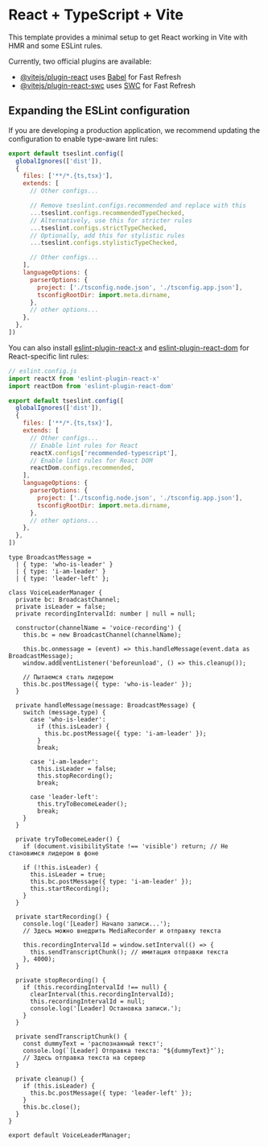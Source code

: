 # React + TypeScript + Vite

This template provides a minimal setup to get React working in Vite with HMR and some ESLint rules.

Currently, two official plugins are available:

- [@vitejs/plugin-react](https://github.com/vitejs/vite-plugin-react/blob/main/packages/plugin-react) uses [Babel](https://babeljs.io/) for Fast Refresh
- [@vitejs/plugin-react-swc](https://github.com/vitejs/vite-plugin-react/blob/main/packages/plugin-react-swc) uses [SWC](https://swc.rs/) for Fast Refresh

## Expanding the ESLint configuration

If you are developing a production application, we recommend updating the configuration to enable type-aware lint rules:

```js
export default tseslint.config([
  globalIgnores(['dist']),
  {
    files: ['**/*.{ts,tsx}'],
    extends: [
      // Other configs...

      // Remove tseslint.configs.recommended and replace with this
      ...tseslint.configs.recommendedTypeChecked,
      // Alternatively, use this for stricter rules
      ...tseslint.configs.strictTypeChecked,
      // Optionally, add this for stylistic rules
      ...tseslint.configs.stylisticTypeChecked,

      // Other configs...
    ],
    languageOptions: {
      parserOptions: {
        project: ['./tsconfig.node.json', './tsconfig.app.json'],
        tsconfigRootDir: import.meta.dirname,
      },
      // other options...
    },
  },
])
```

You can also install [eslint-plugin-react-x](https://github.com/Rel1cx/eslint-react/tree/main/packages/plugins/eslint-plugin-react-x) and [eslint-plugin-react-dom](https://github.com/Rel1cx/eslint-react/tree/main/packages/plugins/eslint-plugin-react-dom) for React-specific lint rules:

```js
// eslint.config.js
import reactX from 'eslint-plugin-react-x'
import reactDom from 'eslint-plugin-react-dom'

export default tseslint.config([
  globalIgnores(['dist']),
  {
    files: ['**/*.{ts,tsx}'],
    extends: [
      // Other configs...
      // Enable lint rules for React
      reactX.configs['recommended-typescript'],
      // Enable lint rules for React DOM
      reactDom.configs.recommended,
    ],
    languageOptions: {
      parserOptions: {
        project: ['./tsconfig.node.json', './tsconfig.app.json'],
        tsconfigRootDir: import.meta.dirname,
      },
      // other options...
    },
  },
])
```


```
type BroadcastMessage =
  | { type: 'who-is-leader' }
  | { type: 'i-am-leader' }
  | { type: 'leader-left' };

class VoiceLeaderManager {
  private bc: BroadcastChannel;
  private isLeader = false;
  private recordingIntervalId: number | null = null;

  constructor(channelName = 'voice-recording') {
    this.bc = new BroadcastChannel(channelName);

    this.bc.onmessage = (event) => this.handleMessage(event.data as BroadcastMessage);
    window.addEventListener('beforeunload', () => this.cleanup());

    // Пытаемся стать лидером
    this.bc.postMessage({ type: 'who-is-leader' });
  }

  private handleMessage(message: BroadcastMessage) {
    switch (message.type) {
      case 'who-is-leader':
        if (this.isLeader) {
          this.bc.postMessage({ type: 'i-am-leader' });
        }
        break;

      case 'i-am-leader':
        this.isLeader = false;
        this.stopRecording();
        break;

      case 'leader-left':
        this.tryToBecomeLeader();
        break;
    }
  }

  private tryToBecomeLeader() {
    if (document.visibilityState !== 'visible') return; // Не становимся лидером в фоне

    if (!this.isLeader) {
      this.isLeader = true;
      this.bc.postMessage({ type: 'i-am-leader' });
      this.startRecording();
    }
  }

  private startRecording() {
    console.log('[Leader] Начало записи...');
    // Здесь можно внедрить MediaRecorder и отправку текста

    this.recordingIntervalId = window.setInterval(() => {
      this.sendTranscriptChunk(); // имитация отправки текста
    }, 4000);
  }

  private stopRecording() {
    if (this.recordingIntervalId !== null) {
      clearInterval(this.recordingIntervalId);
      this.recordingIntervalId = null;
      console.log('[Leader] Остановка записи.');
    }
  }

  private sendTranscriptChunk() {
    const dummyText = 'распознанный текст';
    console.log(`[Leader] Отправка текста: "${dummyText}"`);
    // Здесь отправка текста на сервер
  }

  private cleanup() {
    if (this.isLeader) {
      this.bc.postMessage({ type: 'leader-left' });
    }
    this.bc.close();
  }
}

export default VoiceLeaderManager;

```

